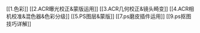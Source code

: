 [[1.色彩]]
[[2.ACR曝光校正&蒙版运用]]
[[3.ACR几何校正&镜头畸变]]
[[4.ACR相机校准&混色器&色彩分级]]
[[5.PS图层&蒙版]]
[[7.ps磨皮插件运用]]
[[9.ps抠图技巧详解]]